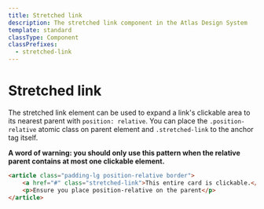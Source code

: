 ```yaml
---
title: Stretched link
description: The stretched link component in the Atlas Design System
template: standard
classType: Component
classPrefixes:
  - stretched-link
---
```


# Stretched link

The stretched link element can be used to expand a link's clickable area to its nearest parent with `position: relative`. You can place the `.position-relative` atomic class on parent element and `.stretched-link` to the anchor tag itself.

**A word of warning: you should only use this pattern when the relative parent contains at most one clickable element.**

```html
<article class="padding-lg position-relative border">
	<a href="#" class="stretched-link">This entire card is clickable.</a>
	<p>Ensure you place position-relative on the parent</p>
</article>
```
